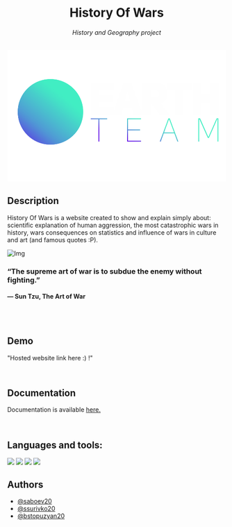 <h1 align="center">History Of Wars</h1>
<h6 align="center">History and Geography project</h6>

![Logo](https://github.com/ssurivko20/history-of-wars/blob/main/website/images/text-and-logo-white2.png?raw=true)


## Description
History Of Wars is a website created to show and explain simply about: scientific explanation of human aggression, the most catastrophic wars in history, wars consequences on statistics and influence of wars in culture and art (and famous quotes :P).



![Img](https://www.quizony.com/trojan-war-story/imageForSharing.jpg)


### “The supreme art of war is to subdue the enemy without fighting.” <br>
#### ― Sun Tzu, The Art of War

<br>
<br>

## Demo

"Hosted website link here :) !"

<br>

## Documentation

Documentation is available [here.](https://linktodocumentation)

<br>

## Languages and tools:

<p align="left"> 
    <img src="https://img.icons8.com/color/48/000000/html-5.png"/> 
    <img src="https://img.icons8.com/color/48/000000/css3.png"/> 
    <img height = "50px" src="https://img.icons8.com/color/344/javascript--v1.png"/>
    <img src="https://img.icons8.com/color/48/000000/visual-studio-code-2019.png"/>

  

<br>

## Authors

- [@saboev20](https://www.github.com/saboev20)
- [@ssurivko20](https://www.github.com/@ssurivko20)
- [@bstopuzyan20](https://www.github.com/@bstopuzyan20)



